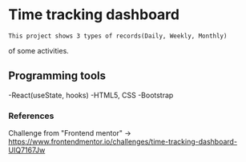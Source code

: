 # Time tracking dashboard

    This project shows 3 types of records(Daily, Weekly, Monthly) 
of some activities. 

## Programming tools

-React(useState, hooks)
-HTML5, CSS
-Bootstrap

### References

Challenge from "Frontend mentor" ->
https://www.frontendmentor.io/challenges/time-tracking-dashboard-UIQ7167Jw


